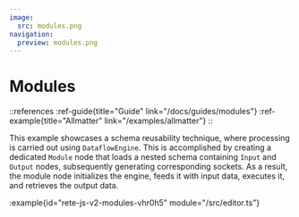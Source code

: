 ```yaml
---
image:
  src: modules.png
navigation:
  preview: modules.png
---
```


# Modules

::references
:ref-guide{title="Guide" link="/docs/guides/modules"}
:ref-example{title="Allmatter" link="/examples/allmatter"}
::

This example showcases a schema reusability technique, where processing is carried out using `DataflowEngine`. This is accomplished by creating a dedicated `Module` node that loads a nested schema containing `Input` and `Output` nodes, subsequently generating corresponding sockets. As a result, the module node initializes the engine, feeds it with input data, executes it, and retrieves the output data.

:example{id="rete-js-v2-modules-vhr0h5" module="/src/editor.ts"}
